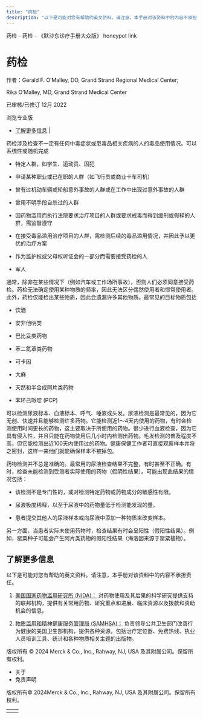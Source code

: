 ```yaml
---
title: "药检"
description: "以下是可能对您有帮助的英文资料。请注意，本手册对该资料中的内容不承担责任。"
---
```


﻿药检 \- 药检 \- 《默沙东诊疗手册大众版》 honeypot link

# 药检

作者：Gerald F. O’Malley, DO, Grand Strand Regional Medical Center;

Rika O’Malley, MD, Grand Strand Medical Center

已审核/已修订 12月 2022

浏览专业版

- [了解更多信息](#了解更多信息_v35320961_zh) \|

药检涉及检查不一定有任何中毒症状或患毒品相关疾病的人的毒品使用情况。可以系统性或随机完成

- 特定人群，如学生、运动员、囚犯

- 申请某种职业或已在职的人群（如飞行员或商业卡车司机）

- 曾有过机动车辆或轮船意外事故的人群或在工作中出现过意外事故的人群

- 曾用不明手段自杀过的人群

- 因药物滥用而执行法院要求治疗项目的人群或要求戒毒而得到缓刑或假释的人群，需监督遵守

- 在接受毒品滥用治疗项目的人群，需检测后续的毒品滥用情况，并因此予以更优的治疗方案

- 作为监护权或父母权听证会的一部分而需要接受药检的人

- 军人


通常，除非在某些情况下（例如汽车或工作场所事故），否则人们必须同意接受药检。药检无法确定使用某种物质的频率，因此无法区分偶然使用者和惯常使用者。此外，药检仅能检出某些物质，因此会遗漏许多其他物质。最常见的目标物质包括

- 饮酒

- 安非他明类

- 巴比妥类药物

- 苯二氮䓬类药物

- 可卡因

- 大麻

- 天然和半合成阿片类药物

- 苯环己哌啶 (PCP)


可以检测尿液标本、血液标本、呼气、唾液或头发。尿液检测是最常见的，因为它无创、快速并且能够检测许多药物。它能检测近1～4天内使用的药物，有时会检测使用时间更长的药物，这主要取决于所使用的药物。很少进行血液检查，因为它具有侵入性，并且只能在药物使用后几小时内检测出药物。毛发检测的普及程度不高，但它能检测出近100天内使用过的药物。健康保健工作者可直接观察样本并将之密封，这样一来他们就能确保样本不被掉包。

药物检测并不总是准确的。最常用的尿液检查结果不完整，有时甚至不正确。有时，检查未能检测到受测者实际使用的药物（假阴性结果）。可能出现此结果的情况包括：

- 该检测不是专门性的，或对检测特定药物或药物成分的敏感性有限。

- 尿液极度稀释，以至于尿液中的药物量低于检测能发现的量。

- 患者提交其他人的尿液样本或向尿液中添加一种物质来改变样本。


另一方面，当患者实际未使用药物时，检查结果有时会呈阳性（假阳性结果）。例如，罂粟种子可能会产生阿片类药物的假阳性结果（海洛因来源于罂粟植物）。

## 了解更多信息

以下是可能对您有帮助的英文资料。请注意，本手册对该资料中的内容不承担责任。

1. [美国国家药物滥用研究所 (NIDA)：](https://www.drugabuse.gov/) 对药物使用及其后果的科学研究提供支持的联邦机构，提供有关常用药物、研究重点和进展、临床资源以及拨款和资助机会的信息。

2. [物质滥用和精神健康服务管理局 (SAMHSA)：](http://www.samhsa.gov/) 负责领导公共卫生部门改善行为健康的美国卫生部机构，提供各种资源，包括治疗定位器、免费热线、执业人员培训工具、统计和各种物质相关主题的出版物。




版权所有 © 2024
Merck & Co., Inc., Rahway, NJ, USA 及其附属公司。保留所有权利。

- 关于
- 免责声明

版权所有© 2024Merck & Co., Inc., Rahway, NJ, USA 及其附属公司。保留所有权利。

|     |     |
| --- | --- |
|  |  |